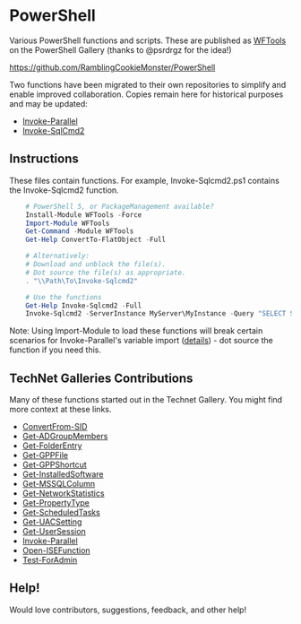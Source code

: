 # PowerShell

Various PowerShell functions and scripts.  These are published as [WFTools](https://www.powershellgallery.com/packages/WFTools/0.1.39) on the PowerShell Gallery (thanks to @psrdrgz for the idea!)

https://github.com/RamblingCookieMonster/PowerShell

Two functions have been migrated to their own repositories to simplify and enable improved collaboration.  Copies remain here for historical purposes and may be updated:

* [Invoke-Parallel](https://github.com/RamblingCookieMonster/Invoke-Parallel)
* [Invoke-SqlCmd2](https://github.com/sqlcollaborative/Invoke-SqlCmd2)

## Instructions

These files contain functions.  For example, Invoke-Sqlcmd2.ps1 contains the Invoke-Sqlcmd2 function.

```powershell
    # PowerShell 5, or PackageManagement available?
    Install-Module WFTools -Force
    Import-Module WFTools
    Get-Command -Module WFTools
    Get-Help ConvertTo-FlatObject -Full

    # Alternatively:
    # Download and unblock the file(s).
    # Dot source the file(s) as appropriate.
    . "\\Path\To\Invoke-Sqlcmd2"

    # Use the functions
    Get-Help Invoke-Sqlcmd2 -Full
    Invoke-Sqlcmd2 -ServerInstance MyServer\MyInstance -Query "SELECT ServerName, VCNumCPU FROM tblServerInfo" -As PSObject -Credential $cred | ?{$_.VCNumCPU -gt 8}
```

Note: Using Import-Module to load these functions will break certain scenarios for Invoke-Parallel's variable import ([details](https://github.com/RamblingCookieMonster/Invoke-Parallel/issues/16#issuecomment-77167598)) - dot source the function if you need this.

## TechNet Galleries Contributions

Many of these functions started out in the Technet Gallery.  You might find more context at these links.

* [ConvertFrom-SID](http://gallery.technet.microsoft.com/ConvertFrom-SID-Map-SID-to-dcb354d9)
* [Get-ADGroupMembers](http://gallery.technet.microsoft.com/Get-ADGroupMembers-Get-AD-0ee3ae48)
* [Get-FolderEntry](http://gallery.technet.microsoft.com/Get-FolderEntry-List-all-bce0ff43)
* [Get-GPPFile](http://gallery.technet.microsoft.com/Get-GPPFile-Get-Group-26b11d0b)
* [Get-GPPShortcut](http://gallery.technet.microsoft.com/Get-GPPShortcut-Get-Group-5f321329)
* [Get-InstalledSoftware](http://gallery.technet.microsoft.com/Get-InstalledSoftware-Get-5607a465)
* [Get-MSSQLColumn](http://gallery.technet.microsoft.com/Get-MSSQLColumn-Get-f7cd7904)
* [Get-NetworkStatistics](http://gallery.technet.microsoft.com/Get-NetworkStatistics-66057d71)
* [Get-PropertyType](http://gallery.technet.microsoft.com/Get-PropertyType-546b9eeb)
* [Get-ScheduledTasks](http://gallery.technet.microsoft.com/Get-ScheduledTasks-Get-d2207def)
* [Get-UACSetting](http://gallery.technet.microsoft.com/Get-UACSetting-Query-UAC-7afae0de)
* [Get-UserSession](http://gallery.technet.microsoft.com/Get-UserSessions-Parse-b4c97837)
* [Invoke-Parallel](http://gallery.technet.microsoft.com/Run-Parallel-Parallel-377fd430)
* [Open-ISEFunction](http://gallery.technet.microsoft.com/Open-defined-functions-in-22788d0f)
* [Test-ForAdmin](http://gallery.technet.microsoft.com/Test-ForAdmin-Verify-75d84aba)

## Help!

Would love contributors, suggestions, feedback, and other help!
